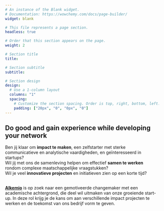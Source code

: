 ```yaml
---
# An instance of the Blank widget.
# Documentation: https://wowchemy.com/docs/page-builder/
widget: blank

# This file represents a page section.
headless: true

# Order that this section appears on the page.
weight: 2

# Section title
title: 

# Section subtitle
subtitle: 

# Section design
design:
  # Use a 1-column layout
  columns: "1"
  spacing:
    # Customize the section spacing. Order is top, right, bottom, left.
    padding: ["20px", "0", "0px", "0"]
---
```

<h2 class="text-center"> Do good and gain experience while developing your network </h2>
Ben jij klaar om <b>impact te maken</b>, een zelfstarter met sterke communicatieve en analytische vaardigheden, en geïnteresseerd in startups? <br/>
Wil jij met ons de samenleving helpen om effectief <b>samen te werken</b> rondom complexe maatschappelijke vraagstukken? <br/>
Wil je veel <b>innovatieve projecten</b> en initiatieven zien op een korte tijd?
<p><br/>
<b><a href="https://alkemio.org">Alkemio</a></b> is op zoek naar een gemotiveerde changemaker met een academische achtergrond, die deel wil uitmaken van onze groeiende start-up. In deze rol krijg je de kans om aan verschillende impact projecten te werken en de toekomst van ons bedrijf vorm te geven. 
